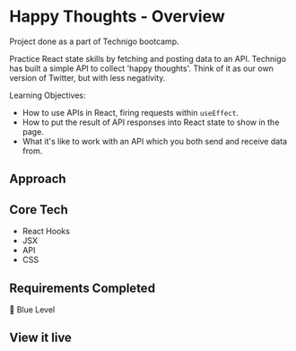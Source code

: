 # Happy Thoughts - Overview
Project done as a part of Technigo bootcamp.

Practice React state skills by fetching and posting data to an API. Technigo has built a simple API to collect 'happy thoughts'. Think of it as our own version of Twitter, but with less negativity.



Learning Objectives:
- How to use APIs in React, firing requests within `useEffect`.
- How to put the result of API responses into React state to show in the page.
- What it's like to work with an API which you both send and receive data from.

## Approach


## Core Tech
- React Hooks
- JSX
- API
- CSS


## Requirements Completed
🔵  Blue Level
<!-- - The page should follow the design as closely as possible -->
<!-- - It should list the most recent thoughts at the top and older thoughts at the bottom (sorted) -->
<!-- - Your thoughts should show the content of the message and how many likes they've received -->
<!-- - You should have a form to post new thoughts -->
<!-- - You should implement the heart button to send likes on a thought -->

<!-- 🔴  Red Level (Intermediary Goals) -->
<!-- - Show a count below the form input that updates as the user types and shows how many characters are remaining. Make it go red when the user has typed over 140 characters -->
<!-- - When POSTing a new thought, if the message was empty, too long, or too short, you get an error message back from the API. Use this to set some sort of `error` state to show a friendly message to your user. (Hint: Use the network tab of the developer tools in your browser) -->

<!-- ⚫  Black Level (Advanced Goals) -->
<!-- - Handle loading states -->
<!-- - **Hint** -->
<!-- - Keep count of how many different posts you have liked (different from how many times a post has been liked). Keep count and display it in some way. You could even go as far as to store this number in [localStorage](https://developer.mozilla.org/en-US/docs/Web/API/Window/localStorage) so that when the page is reloaded, the initial state can be set from the number you've stored. -->
<!-- - Add an animation for when a new thought is submitted and appears in the list below -->

## View it live
